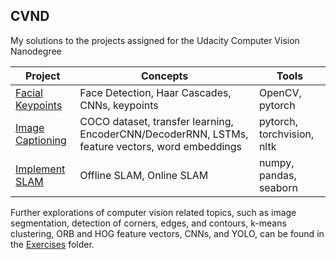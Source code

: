 CVND
-----
My solutions to the projects assigned for the Udacity Computer Vision Nanodegree

Project | Concepts | Tools 
--- | --- | ---
[Facial Keypoints](CVND/Facial_Keypoints) | Face Detection, Haar Cascades, CNNs, keypoints | OpenCV, pytorch
[Image Captioning](CVND/Image_Captioning) |  COCO dataset, transfer learning, EncoderCNN/DecoderRNN, LSTMs, feature vectors, word embeddings | pytorch, torchvision, nltk
[Implement SLAM](CVND/Implement_SLAM) | Offline SLAM, Online SLAM  | numpy, pandas, seaborn

Further explorations of computer vision related topics, such as image segmentation, detection of corners, edges, and contours, k-means clustering, ORB and HOG feature vectors, CNNs, and YOLO, can be found in the [Exercises](CVND/Exercises) folder.
